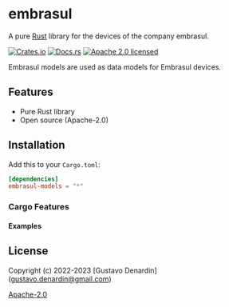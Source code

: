 <!-- SPDX-FileCopyrightText: Copyright (c) 2022-2023 Gustavo Denardin <gustavo.denardin@gmail.com> -->
<!-- SPDX-License-Identifier: Apache-2.0 -->

# embrasul

A pure [Rust](https://www.rust-lang.org) library for the devices of the company embrasul.

[![Crates.io](https://img.shields.io/crates/v/sunspec-models.svg)](https://crates.io/crates/sunspec-models)
[![Docs.rs](https://docs.rs/sunspec-models/badge.svg)](https://www.embrasul.com.br/)
[![Apache 2.0 licensed](https://img.shields.io/badge/license-Apache%202.0-blue.svg)](./LICENSE-APACHE)

Embrasul models are used as data models for Embrasul devices.

## Features

- Pure Rust library
- Open source (Apache-2.0)

## Installation

Add this to your `Cargo.toml`:

```toml
[dependencies]
embrasul-models = "*"
```

### Cargo Features


#### Examples



## License

Copyright (c) 2022-2023 [Gustavo Denardin] (gustavo.denardin@gmail.com)

[Apache-2.0](LICENSES/LICENSE-2.0.txt)
